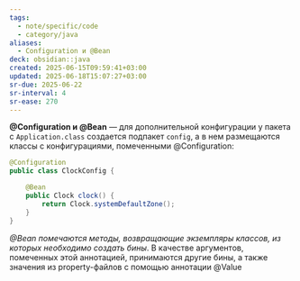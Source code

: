 ```yaml
---
tags:
  - note/specific/code
  - category/java
aliases:
  - Configuration и @Bean
deck: obsidian::java
created: 2025-06-15T09:59:41+03:00
updated: 2025-06-18T15:07:27+03:00
sr-due: 2025-06-22
sr-interval: 4
sr-ease: 270
---
```


**@Configuration и @Bean**
—
для дополнительной конфигурации у пакета с `Application.class` создается подпакет `config`, а в нем размещаются классы с конфигурациями, помеченными @Configuration:
```java
@Configuration
public class ClockConfig {

	@Bean
	public Clock clock() {
		return Clock.systemDefaultZone();
	}
}
```
*@Bean помечаются методы, возвращающие экземпляры классов, из которых необходимо создать бины*. В качестве аргументов, помеченных этой аннотацией, принимаются другие бины, а также значения из property-файлов с помощью аннотации @Value
